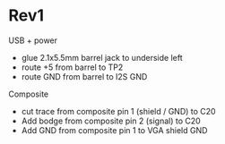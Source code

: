 # Rev1

USB + power

* glue 2.1x5.5mm barrel jack to underside left
* route +5 from barrel to TP2
* route GND from barrel to I2S GND

Composite

* cut trace from composite pin 1 (shield / GND) to C20
* Add bodge from composite pin 2 (signal) to C20
* Add GND from composite pin 1 to VGA shield GND